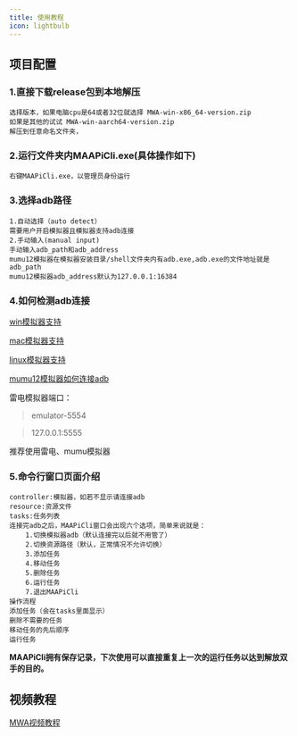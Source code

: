 ```yaml
---
title: 使用教程
icon: lightbulb
---
```


## 项目配置

### 1.直接下载release包到本地解压
```:no-line-numbers
选择版本，如果电脑cpu是64或者32位就选择 MWA-win-x86_64-version.zip
如果是其他的试试 MWA-win-aarch64-version.zip
解压到任意命名文件夹，
```
### 2.运行文件夹内MAAPiCli.exe(具体操作如下)
```:no-line-numbers
右键MAAPiCli.exe，以管理员身份运行
```
### 3.选择adb路径
```:no-line-numbers
1.自动选择（auto detect）
需要用户开启模拟器且模拟器支持adb连接
2.手动输入(manual input)
手动输入adb_path和adb_address
mumu12模拟器在模拟器安装目录/shell文件夹内有adb.exe,adb.exe的文件地址就是adb_path
mumu12模拟器adb_address默认为127.0.0.1:16384
```
### 4.如何检测adb连接

[win模拟器支持](https://maa.plus/docs/zh-cn/manual/device/windows.html)

[mac模拟器支持](https://maa.plus/docs/zh-cn/manual/device/macos.html)

[linux模拟器支持](https://maa.plus/docs/zh-cn/manual/device/linux.html)

[mumu12模拟器如何连接adb](http://mumu.163.com/help/20230214/35047_1073151.html)

雷电模拟器端口：
> emulator-5554

> 127.0.0.1:5555

推荐使用雷电、mumu模拟器
    
### 5.命令行窗口页面介绍
```:no-line-numbers
controller:模拟器，如若不显示请连接adb
resource:资源文件
tasks:任务列表
连接完adb之后，MAAPiCli窗口会出现六个选项，简单来说就是：
    1.切换模拟器adb（默认连接完以后就不用管了）
    2.切换资源路径（默认，正常情况不允许切换）
    3.添加任务
    4.移动任务
    5.删除任务
    6.运行任务
    7.退出MAAPiCli
操作流程
添加任务（会在tasks里面显示）
删除不需要的任务
移动任务的先后顺序
运行任务
```
**MAAPiCli拥有保存记录，下次使用可以直接重复上一次的运行任务以达到解放双手的目的。**
## 视频教程
[MWA视频教程](https://www.bilibili.com/video/BV1vQbWe4EsK/?spm_id_from=333.337.search-card.all.click)
